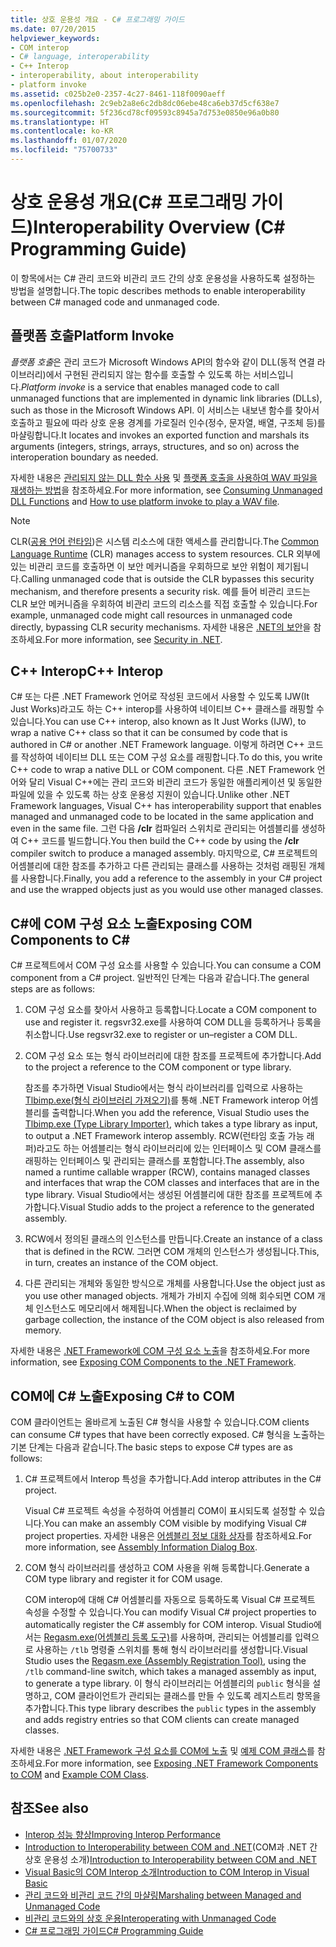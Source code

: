 ```yaml
---
title: 상호 운용성 개요 - C# 프로그래밍 가이드
ms.date: 07/20/2015
helpviewer_keywords:
- COM interop
- C# language, interoperability
- C++ Interop
- interoperability, about interoperability
- platform invoke
ms.assetid: c025b2e0-2357-4c27-8461-118f0090aeff
ms.openlocfilehash: 2c9eb2a8e6c2db8dc06ebe48ca6eb37d5cf638e7
ms.sourcegitcommit: 5f236cd78cf09593c8945a7d753e0850e96a0b80
ms.translationtype: HT
ms.contentlocale: ko-KR
ms.lasthandoff: 01/07/2020
ms.locfileid: "75700733"
---
```

# <a name="interoperability-overview-c-programming-guide"></a><span data-ttu-id="fe18a-102">상호 운용성 개요(C# 프로그래밍 가이드)</span><span class="sxs-lookup"><span data-stu-id="fe18a-102">Interoperability Overview (C# Programming Guide)</span></span>
<span data-ttu-id="fe18a-103">이 항목에서는 C# 관리 코드와 비관리 코드 간의 상호 운용성을 사용하도록 설정하는 방법을 설명합니다.</span><span class="sxs-lookup"><span data-stu-id="fe18a-103">The topic describes methods to enable interoperability between C# managed code and unmanaged code.</span></span>  
  
## <a name="platform-invoke"></a><span data-ttu-id="fe18a-104">플랫폼 호출</span><span class="sxs-lookup"><span data-stu-id="fe18a-104">Platform Invoke</span></span>  
 <span data-ttu-id="fe18a-105">*플랫폼 호출*은 관리 코드가 Microsoft Windows API의 함수와 같이 DLL(동적 연결 라이브러리)에서 구현된 관리되지 않는 함수를 호출할 수 있도록 하는 서비스입니다.</span><span class="sxs-lookup"><span data-stu-id="fe18a-105">*Platform invoke* is a service that enables managed code to call unmanaged functions that are implemented in dynamic link libraries (DLLs), such as those in the Microsoft Windows API.</span></span> <span data-ttu-id="fe18a-106">이 서비스는 내보낸 함수를 찾아서 호출하고 필요에 따라 상호 운용 경계를 가로질러 인수(정수, 문자열, 배열, 구조체 등)를 마샬링합니다.</span><span class="sxs-lookup"><span data-stu-id="fe18a-106">It locates and invokes an exported function and marshals its arguments (integers, strings, arrays, structures, and so on) across the interoperation boundary as needed.</span></span>  
  
<span data-ttu-id="fe18a-107">자세한 내용은 [관리되지 않는 DLL 함수 사용](../../../framework/interop/consuming-unmanaged-dll-functions.md) 및 [플랫폼 호출을 사용하여 WAV 파일을 재생하는 방법](./how-to-use-platform-invoke-to-play-a-wave-file.md)을 참조하세요.</span><span class="sxs-lookup"><span data-stu-id="fe18a-107">For more information, see [Consuming Unmanaged DLL Functions](../../../framework/interop/consuming-unmanaged-dll-functions.md) and [How to use platform invoke to play a WAV file](./how-to-use-platform-invoke-to-play-a-wave-file.md).</span></span>
  
> [!NOTE]
> <span data-ttu-id="fe18a-108">CLR([공용 언어 런타임](../../../standard/clr.md))은 시스템 리소스에 대한 액세스를 관리합니다.</span><span class="sxs-lookup"><span data-stu-id="fe18a-108">The [Common Language Runtime](../../../standard/clr.md) (CLR) manages access to system resources.</span></span> <span data-ttu-id="fe18a-109">CLR 외부에 있는 비관리 코드를 호출하면 이 보안 메커니즘을 우회하므로 보안 위험이 제기됩니다.</span><span class="sxs-lookup"><span data-stu-id="fe18a-109">Calling unmanaged code that is outside the CLR bypasses this security mechanism, and therefore presents a security risk.</span></span> <span data-ttu-id="fe18a-110">예를 들어 비관리 코드는 CLR 보안 메커니즘을 우회하여 비관리 코드의 리소스를 직접 호출할 수 있습니다.</span><span class="sxs-lookup"><span data-stu-id="fe18a-110">For example, unmanaged code might call resources in unmanaged code directly, bypassing CLR security mechanisms.</span></span> <span data-ttu-id="fe18a-111">자세한 내용은 [.NET의 보안](../../../standard/security/index.md)을 참조하세요.</span><span class="sxs-lookup"><span data-stu-id="fe18a-111">For more information, see [Security in .NET](../../../standard/security/index.md).</span></span>  
  
## <a name="c-interop"></a><span data-ttu-id="fe18a-112">C++ Interop</span><span class="sxs-lookup"><span data-stu-id="fe18a-112">C++ Interop</span></span>  
 <span data-ttu-id="fe18a-113">C# 또는 다른 .NET Framework 언어로 작성된 코드에서 사용할 수 있도록 IJW(It Just Works)라고도 하는 C++ interop를 사용하여 네이티브 C++ 클래스를 래핑할 수 있습니다.</span><span class="sxs-lookup"><span data-stu-id="fe18a-113">You can use C++ interop, also known as It Just Works (IJW), to wrap a native C++ class so that it can be consumed by code that is authored in C# or another .NET Framework language.</span></span> <span data-ttu-id="fe18a-114">이렇게 하려면 C++ 코드를 작성하여 네이티브 DLL 또는 COM 구성 요소를 래핑합니다.</span><span class="sxs-lookup"><span data-stu-id="fe18a-114">To do this, you write C++ code to wrap a native DLL or COM component.</span></span> <span data-ttu-id="fe18a-115">다른 .NET Framework 언어와 달리 Visual C++에는 관리 코드와 비관리 코드가 동일한 애플리케이션 및 동일한 파일에 있을 수 있도록 하는 상호 운용성 지원이 있습니다.</span><span class="sxs-lookup"><span data-stu-id="fe18a-115">Unlike other .NET Framework languages, Visual C++ has interoperability support that enables managed and unmanaged code to be located in the same application and even in the same file.</span></span> <span data-ttu-id="fe18a-116">그런 다음 **/clr** 컴파일러 스위치로 관리되는 어셈블리를 생성하여 C++ 코드를 빌드합니다.</span><span class="sxs-lookup"><span data-stu-id="fe18a-116">You then build the C++ code by using the **/clr** compiler switch to produce a managed assembly.</span></span> <span data-ttu-id="fe18a-117">마지막으로, C# 프로젝트의 어셈블리에 대한 참조를 추가하고 다른 관리되는 클래스를 사용하는 것처럼 래핑된 개체를 사용합니다.</span><span class="sxs-lookup"><span data-stu-id="fe18a-117">Finally, you add a reference to the assembly in your C# project and use the wrapped objects just as you would use other managed classes.</span></span>  
  
## <a name="exposing-com-components-to-c"></a><span data-ttu-id="fe18a-118">C\#에 COM 구성 요소 노출</span><span class="sxs-lookup"><span data-stu-id="fe18a-118">Exposing COM Components to C\#</span></span>
 <span data-ttu-id="fe18a-119">C# 프로젝트에서 COM 구성 요소를 사용할 수 있습니다.</span><span class="sxs-lookup"><span data-stu-id="fe18a-119">You can consume a COM component from a C# project.</span></span> <span data-ttu-id="fe18a-120">일반적인 단계는 다음과 같습니다.</span><span class="sxs-lookup"><span data-stu-id="fe18a-120">The general steps are as follows:</span></span>  
  
1. <span data-ttu-id="fe18a-121">COM 구성 요소를 찾아서 사용하고 등록합니다.</span><span class="sxs-lookup"><span data-stu-id="fe18a-121">Locate a COM component to use and register it.</span></span> <span data-ttu-id="fe18a-122">regsvr32.exe를 사용하여 COM DLL을 등록하거나 등록을 취소합니다.</span><span class="sxs-lookup"><span data-stu-id="fe18a-122">Use regsvr32.exe to register or un–register a COM DLL.</span></span>  
  
2. <span data-ttu-id="fe18a-123">COM 구성 요소 또는 형식 라이브러리에 대한 참조를 프로젝트에 추가합니다.</span><span class="sxs-lookup"><span data-stu-id="fe18a-123">Add to the project a reference to the COM component or type library.</span></span>  
  
     <span data-ttu-id="fe18a-124">참조를 추가하면 Visual Studio에서는 형식 라이브러리를 입력으로 사용하는 [Tlbimp.exe(형식 라이브러리 가져오기)](../../../framework/tools/tlbimp-exe-type-library-importer.md)를 통해 .NET Framework interop 어셈블리를 출력합니다.</span><span class="sxs-lookup"><span data-stu-id="fe18a-124">When you add the reference, Visual Studio uses the [Tlbimp.exe (Type Library Importer)](../../../framework/tools/tlbimp-exe-type-library-importer.md), which takes a type library as input, to output a .NET Framework interop assembly.</span></span> <span data-ttu-id="fe18a-125">RCW(런타임 호출 가능 래퍼)라고도 하는 어셈블리는 형식 라이브러리에 있는 인터페이스 및 COM 클래스를 래핑하는 인터페이스 및 관리되는 클래스를 포함합니다.</span><span class="sxs-lookup"><span data-stu-id="fe18a-125">The assembly, also named a runtime callable wrapper (RCW), contains managed classes and interfaces that wrap the COM classes and interfaces that are in the type library.</span></span> <span data-ttu-id="fe18a-126">Visual Studio에서는 생성된 어셈블리에 대한 참조를 프로젝트에 추가합니다.</span><span class="sxs-lookup"><span data-stu-id="fe18a-126">Visual Studio adds to the project a reference to the generated assembly.</span></span>  
  
3. <span data-ttu-id="fe18a-127">RCW에서 정의된 클래스의 인스턴스를 만듭니다.</span><span class="sxs-lookup"><span data-stu-id="fe18a-127">Create an instance of a class that is defined in the RCW.</span></span> <span data-ttu-id="fe18a-128">그러면 COM 개체의 인스턴스가 생성됩니다.</span><span class="sxs-lookup"><span data-stu-id="fe18a-128">This, in turn, creates an instance of the COM object.</span></span>  
  
4. <span data-ttu-id="fe18a-129">다른 관리되는 개체와 동일한 방식으로 개체를 사용합니다.</span><span class="sxs-lookup"><span data-stu-id="fe18a-129">Use the object just as you use other managed objects.</span></span> <span data-ttu-id="fe18a-130">개체가 가비지 수집에 의해 회수되면 COM 개체 인스턴스도 메모리에서 해제됩니다.</span><span class="sxs-lookup"><span data-stu-id="fe18a-130">When the object is reclaimed by garbage collection, the instance of the COM object is also released from memory.</span></span>  
  
 <span data-ttu-id="fe18a-131">자세한 내용은 [.NET Framework에 COM 구성 요소 노출](../../../framework/interop/exposing-com-components.md)을 참조하세요.</span><span class="sxs-lookup"><span data-stu-id="fe18a-131">For more information, see [Exposing COM Components to the .NET Framework](../../../framework/interop/exposing-com-components.md).</span></span>  
  
## <a name="exposing-c-to-com"></a><span data-ttu-id="fe18a-132">COM에 C# 노출</span><span class="sxs-lookup"><span data-stu-id="fe18a-132">Exposing C# to COM</span></span>  
 <span data-ttu-id="fe18a-133">COM 클라이언트는 올바르게 노출된 C# 형식을 사용할 수 있습니다.</span><span class="sxs-lookup"><span data-stu-id="fe18a-133">COM clients can consume C# types that have been correctly exposed.</span></span> <span data-ttu-id="fe18a-134">C# 형식을 노출하는 기본 단계는 다음과 같습니다.</span><span class="sxs-lookup"><span data-stu-id="fe18a-134">The basic steps to expose C# types are as follows:</span></span>  
  
1. <span data-ttu-id="fe18a-135">C# 프로젝트에서 Interop 특성을 추가합니다.</span><span class="sxs-lookup"><span data-stu-id="fe18a-135">Add interop attributes in the C# project.</span></span>  
  
     <span data-ttu-id="fe18a-136">Visual C# 프로젝트 속성을 수정하여 어셈블리 COM이 표시되도록 설정할 수 있습니다.</span><span class="sxs-lookup"><span data-stu-id="fe18a-136">You can make an assembly COM visible by modifying Visual C# project properties.</span></span> <span data-ttu-id="fe18a-137">자세한 내용은 [어셈블리 정보 대화 상자](/visualstudio/ide/reference/assembly-information-dialog-box)를 참조하세요.</span><span class="sxs-lookup"><span data-stu-id="fe18a-137">For more information, see [Assembly Information Dialog Box](/visualstudio/ide/reference/assembly-information-dialog-box).</span></span>  
  
2. <span data-ttu-id="fe18a-138">COM 형식 라이브러리를 생성하고 COM 사용을 위해 등록합니다.</span><span class="sxs-lookup"><span data-stu-id="fe18a-138">Generate a COM type library and register it for COM usage.</span></span>  
  
     <span data-ttu-id="fe18a-139">COM interop에 대해 C# 어셈블리를 자동으로 등록하도록 Visual C# 프로젝트 속성을 수정할 수 있습니다.</span><span class="sxs-lookup"><span data-stu-id="fe18a-139">You can modify Visual C# project properties to automatically register the C# assembly for COM interop.</span></span> <span data-ttu-id="fe18a-140">Visual Studio에서는 [Regasm.exe(어셈블리 등록 도구)](../../../framework/tools/regasm-exe-assembly-registration-tool.md)를 사용하며, 관리되는 어셈블리를 입력으로 사용하는 `/tlb` 명령줄 스위치를 통해 형식 라이브러리를 생성합니다.</span><span class="sxs-lookup"><span data-stu-id="fe18a-140">Visual Studio uses the [Regasm.exe (Assembly Registration Tool)](../../../framework/tools/regasm-exe-assembly-registration-tool.md), using the `/tlb` command-line switch, which takes a managed assembly as input, to generate a type library.</span></span> <span data-ttu-id="fe18a-141">이 형식 라이브러리는 어셈블리의 `public` 형식을 설명하고, COM 클라이언트가 관리되는 클래스를 만들 수 있도록 레지스트리 항목을 추가합니다.</span><span class="sxs-lookup"><span data-stu-id="fe18a-141">This type library describes the `public` types in the assembly and adds registry entries so that COM clients can create managed classes.</span></span>  
  
 <span data-ttu-id="fe18a-142">자세한 내용은 [.NET Framework 구성 요소를 COM에 노출](../../../framework/interop/exposing-dotnet-components-to-com.md) 및 [예제 COM 클래스](./example-com-class.md)를 참조하세요.</span><span class="sxs-lookup"><span data-stu-id="fe18a-142">For more information, see [Exposing .NET Framework Components to COM](../../../framework/interop/exposing-dotnet-components-to-com.md) and [Example COM Class](./example-com-class.md).</span></span>  
  
## <a name="see-also"></a><span data-ttu-id="fe18a-143">참조</span><span class="sxs-lookup"><span data-stu-id="fe18a-143">See also</span></span>

- [<span data-ttu-id="fe18a-144">Interop 성능 향상</span><span class="sxs-lookup"><span data-stu-id="fe18a-144">Improving Interop Performance</span></span>](https://docs.microsoft.com/previous-versions/msp-n-p/ff647812%28v=pandp.10%29)
- <span data-ttu-id="fe18a-145">[Introduction to Interoperability between COM and .NET](/office/client-developer/outlook/pia/introduction-to-interoperability-between-com-and-net)(COM과 .NET 간 상호 운용성 소개)</span><span class="sxs-lookup"><span data-stu-id="fe18a-145">[Introduction to Interoperability between COM and .NET](/office/client-developer/outlook/pia/introduction-to-interoperability-between-com-and-net)</span></span>
- [<span data-ttu-id="fe18a-146">Visual Basic의 COM Interop 소개</span><span class="sxs-lookup"><span data-stu-id="fe18a-146">Introduction to COM Interop in Visual Basic</span></span>](../../../visual-basic/programming-guide/com-interop/introduction-to-com-interop.md)
- [<span data-ttu-id="fe18a-147">관리 코드와 비관리 코드 간의 마샬링</span><span class="sxs-lookup"><span data-stu-id="fe18a-147">Marshaling between Managed and Unmanaged Code</span></span>](../../../framework/interop/interop-marshaling.md)
- [<span data-ttu-id="fe18a-148">비관리 코드와의 상호 운용</span><span class="sxs-lookup"><span data-stu-id="fe18a-148">Interoperating with Unmanaged Code</span></span>](../../../framework/interop/index.md)
- [<span data-ttu-id="fe18a-149">C# 프로그래밍 가이드</span><span class="sxs-lookup"><span data-stu-id="fe18a-149">C# Programming Guide</span></span>](../index.md)
